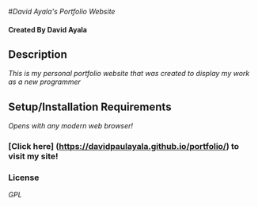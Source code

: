 #_David Ayala's Portfolio Website_

#### Created By **David Ayala**

## Description

*This is my personal portfolio website that was created to display my work as a new programmer*

## Setup/Installation Requirements

*Opens with any modern web browser!*

### [Click here] (https://davidpaulayala.github.io/portfolio/) to visit my site!

### License

*GPL*

